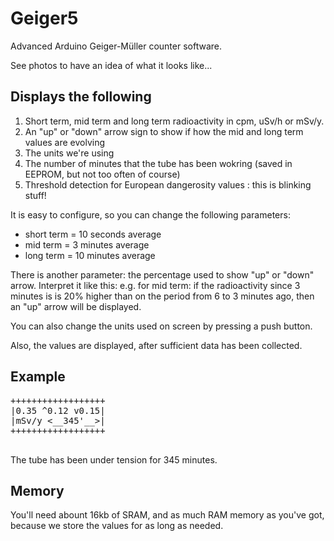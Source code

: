 # Geiger5
Advanced Arduino Geiger-Müller counter software.

See photos to have an idea of what it looks like...

## Displays the following
1. Short term, mid term and long term radioactivity in cpm, uSv/h or mSv/y.
2. An "up" or "down" arrow sign to show if how the mid and long term values are evolving
3. The units we're using
4. The number of minutes that the tube has been wokring (saved in EEPROM, but not too often of course)
5. Threshold detection for European dangerosity values : this is blinking stuff!

It is easy to configure, so you can change the following parameters:
  - short term = 10 seconds average
  - mid term = 3 minutes average
  - long term = 10 minutes average

There is another parameter: the percentage used to show "up" or "down" arrow.
Interpret it like this: e.g. for mid term: if the radioactivity since 3 minutes is 
is 20% higher than on the period from 6 to 3 minutes ago, then an "up" arrow will be displayed.

You can also change the units used on screen by pressing a push button.

Also, the values are displayed, after sufficient data has been collected.

## Example
<pre>
++++++++++++++++++
|0.35 ^0.12 v0.15|
|mSv/y <__345'__>|
++++++++++++++++++
  </pre>
The tube has been under tension for 345 minutes.

## Memory
You'll need abount 16kb of SRAM, and as much RAM memory as you've got, because we store the values for as long as needed.
